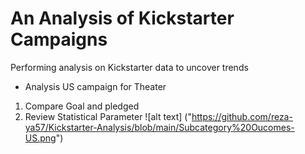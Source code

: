 # An Analysis of Kickstarter Campaigns
Performing analysis on Kickstarter data to uncover trends
* Analysis US campaign for Theater
1. Compare Goal and pledged 
2. Review Statistical Parameter
![alt text] ("<https://github.com/reza-ya57/Kickstarter-Analysis/blob/main/Subcategory%20Oucomes-US.png>")
